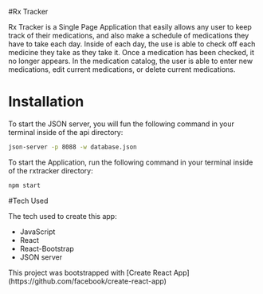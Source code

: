 #Rx Tracker

Rx Tracker is a Single Page Application that easily allows any user to keep track of their medications, and also make a schedule of medications they have to take each day. Inside of each day, the use is able to check off each medicine they take as they take it. Once a medication has been checked, it no longer appears. In the medication catalog, the user is able to enter new medications, edit current medications, or delete current medications. 

# Installation

To start the JSON server, you will fun the following command in your terminal inside of the api directory: 
```bash
json-server -p 8088 -w database.json
```
To start the Application, run the following command in your terminal inside of the rxtracker directory:
```bash
npm start
```

#Tech Used

The tech used to create this app:
<ul>
<li>JavaScript</li>
<li>React</li>
<li>React-Bootstrap</li>
<li>JSON server</li>
</ul>
This project was bootstrapped with [Create React App](https://github.com/facebook/create-react-app)
